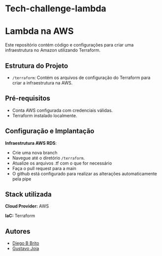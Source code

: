 # Tech-challenge-lambda

# Lambda na AWS

Este repositório contém código e configurações para criar uma infraestrutura no Amazon utilizando Terraform.

## Estrutura do Projeto

- `/terraform`: Contém os arquivos de configuração do Terraform para criar a infraestrutura na AWS.

## Pré-requisitos

- Conta AWS configurada com credenciais válidas.
- Terraform instalado localmente.

## Configuração e Implantação

 **Infraestrutura AWS RDS**:
   - Crie uma nova branch
   - Navegue até o diretório `/terraform`.
   - Atualize os arquivos .tf com o que for necessário
   - Faça o pull request para a main
   - O github está configurado para realizar as alterações automaticamente pela pipe

## Stack utilizada
**Cloud Provider:** AWS

**IaC:** Terraform


## Autores

- [Diego B Brito](https://github.com/Diegobbrito)
- [Gustavo Joia](https://github.com/GustavoJoiaP)
